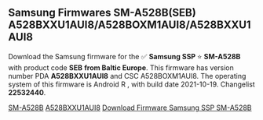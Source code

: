 <h2>Samsung Firmwares SM-A528B(SEB) A528BXXU1AUI8/A528BOXM1AUI8/A528BXXU1AUI8</h2>
Download the Samsung firmware for the ✅ <strong>Samsung SSP </strong> ⭐ <strong>SM-A528B</strong> with product code <strong>SEB</strong> <strong> from Baltic Europe</strong>. This firmware has version number PDA <strong>A528BXXU1AUI8</strong> and CSC A528BOXM1AUI8. The operating system of this firmware is Android R , with build date 2021-10-19. Changelist <strong>22532440</strong>.


[SM-A528B](https://samfirm.shop/samsung/model/SM-A528B)
[A528BXXU1AUI8](https://samfirm.shop/samsung/pda/A528BXXU1AUI8)
[Download Firmware Samsung SSP SM-A528B](https://samfirm.shop/samsung/firmware/466237)
